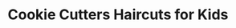 ---
title: "Cookie Cutters Haircuts for Kids"
url: /fort-worth/cookie-cutters-haircuts-for-kids/
shop: Friseur
---